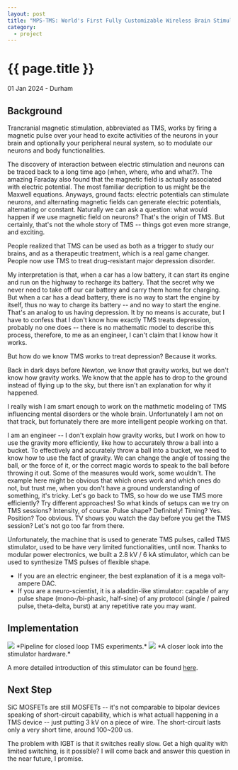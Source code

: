```yaml
---
layout: post
title: "MPS-TMS: World's First Fully Customizable Wireless Brain Stimulator"
category: 
  - project
---
```


{{ page.title }}
================

<p class="meta">01 Jan 2024 - Durham</p>

## Background
Trancranial magnetic stimulation, abbreviated as TMS, works by firing a magnetic pulse over your head to excite activities of the neurons in your brain and optionally your peripheral neural system, so to modulate our neurons and body functionalities.

The discovery of interaction between electric stimulation and neurons can be traced back to a long time ago (when, where, who and what?). The amazing Faraday also found that the magnetic field is actually associated with electric potential. The most familiar decription to us might be the Maxwell equations. 
Anyways, ground facts: electric potentials can stimulate neurons, and alternating magnetic fields can generate electric potentials, alternating or constant. Naturally we can ask a question: what would happen if we use magnetic field on neurons? That's the origin of TMS. But certainly, that's not the whole story of TMS -- things got even more strange, and exciting. 

People realized that TMS can be used as both as a trigger to study our brains, and as a therapeutic treatment, which is a real game changer. People now use TMS to treat drug-resistant major depression disorder.

My interpretation is that, when a car has a low battery, it can start its engine and run on the highway to recharge its battery. That the secret why we never need to take off our car battery and carry them home for charging. But when a car has a dead battery, there is no way to start the engine by itself, thus no way to charge its battery -- and no way to start the engine. That's an analog to us having depression. It by no means is accurate, but I have to confess that I don't know how exactly TMS treats depression, probably no one does -- there is no mathematic model to describe this process, therefore, to me as an engineer, I can't claim that I know how it works. 

But how do we know TMS works to treat depression? Because it works. 

Back in dark days before Newton, we know that gravity works, but we don't know how gravity works. We know that the apple has to drop to the ground instead of flying up to the sky, but there isn't an explanation for why it happened. 

I really wish I am smart enough to work on the mathmetic modeling of TMS influencing mental disorders or the whole brain. Unfortunately I am not on that track, but fortunately there are more intelligent people working on that. 

I am an engineer -- I don't explain how gravity works, but I work on how to use the gravity more efficiently, like how to accurately throw a ball into a bucket. To effectively and accurately throw a ball into a bucket, we need to know how to use the fact of gravity. We can change the angle of tossing the ball, or the force of it, or the correct magic words to speak to the ball before throwing it out. Some of the measures would work, some wouldn't. The example here might be obvious that which ones work and which ones do not, but trust me, when you don't have a ground understanding of something, it's tricky. 
Let's go back to TMS, so how do we use TMS more efficiently? Try different approaches! So what kinds of setups can we try on TMS sessions? Intensity, of course. Pulse shape? Definitely! Timing? Yes. Position? Too obvious. TV shows you watch the day before you get the TMS session? Let's not go too far from there. 

Unfortunately, the machine that is used to generate TMS pulses, called TMS stimulator, used to be have very limited functionalities, until now. Thanks to modular power electronics, we built a 2.8 kV / 6 kA stimulator, which can be used to synthesize TMS pulses of flexible shape. 
- If you are an electric engineer, the best explanation of it is a mega volt-ampere DAC.
- If you are a neuro-scientist, it is a aladdin-like stimulator: capable of any pulse shape (mono-/bi-phasic, half-sine) of any protocol (single / paired pulse, theta-delta, burst) at any repetitive rate you may want. 

## Implementation 

<img src="/images/posts/mpstms/mps_pipeline.png">
*Pipeline for closed loop TMS experiments.*

<img src="/images/posts/mpstms/mps_prototype.jpeg">
*A closer look into the stimulator hardware.*

A more detailed introduction of this stimulator can be found [here](https://iopscience.iop.org/article/10.1088/1741-2552/ac9d65/meta).

## Next Step
SiC MOSFETs are still MOSFETs -- it's not comparable to bipolar devices speaking of short-circuit capability, which is what actuall happening in a TMS device -- just putting 3 kV on a piece of wire. The short-circuit lasts only a very short time, around 100~200 us. 

The problem with IGBT is that it switches really slow. Get a high quality with limited switching, is it possible? 
I will come back and answer this question in the near future, I promise.
